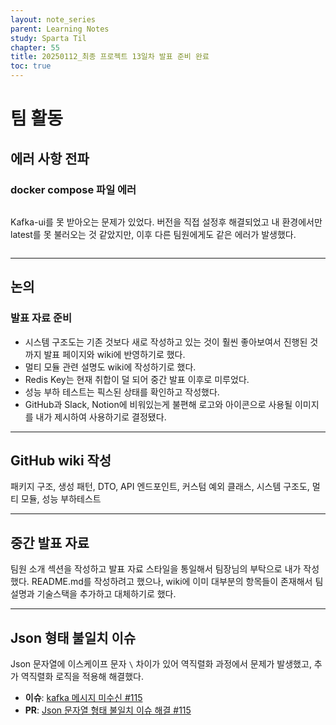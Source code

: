 ```yaml
---
layout: note_series
parent: Learning Notes
study: Sparta Til
chapter: 55
title: 20250112_최종 프로젝트 13일차 발표 준비 완료
toc: true
---
```


# 팀 활동
## 에러 사항 전파
### docker compose 파일 에러

<img class="cdn-img" id="250112_docker-compose-에러.png">

Kafka-ui를 못 받아오는 문제가 있었다. 버전을 직접 설정후 해결되었고 내 환경에서만 latest를 못 불러오는 것 같았지만, 이후 다른 팀원에게도 같은 에러가 발생했다.

<img class="cdn-img" id="250112_docker-compose-에러-2.png">



---

## 논의
### 발표 자료 준비
- 시스템 구조도는 기존 것보다 새로 작성하고 있는 것이 훨씬 좋아보여서 진행된 것까지 발표 페이지와 wiki에 반영하기로 했다.
- 멀티 모듈 관련 설명도 wiki에 작성하기로 했다.
- Redis Key는 현재 취합이 덜 되어 중간 발표 이후로 미루었다.
- 성능 부하 테스트는 픽스된 상태를 확인하고 작성했다.
- GitHub과 Slack, Notion에 비워있는게 불편해 로고와 아이콘으로 사용될 이미지를 내가 제시하여 사용하기로 결정됐다.

---

## GitHub wiki 작성
패키지 구조, 생성 패턴, DTO, API 엔드포인트, 커스텀 예외 클래스, 시스템 구조도, 멀티 모듈, 성능 부하테스트

---

## 중간 발표 자료
팀원 소개 섹션을 작성하고 발표 자료 스타일을 통일해서 팀장님의 부탁으로 내가 작성했다.
README.md를 작성하려고 했으나, wiki에 이미 대부분의 항목들이 존재해서 팀 설명과 기술스택을 추가하고 대체하기로 했다.

---

## Json 형태 불일치 이슈
Json 문자열에 이스케이프 문자 `\` 차이가 있어 역직렬화 과정에서 문제가 발생했고,
추가 역직렬화 로직을 적용해 해결했다.

- **이슈**: [kafka 메시지 미수신 #115](https://github.com/BobJool/Waiting-Reservation-Service/issues/115)
- **PR**: [Json 문자열 형태 불일치 이슈 해결 #115](https://github.com/BobJool/Waiting-Reservation-Service/pull/117)
